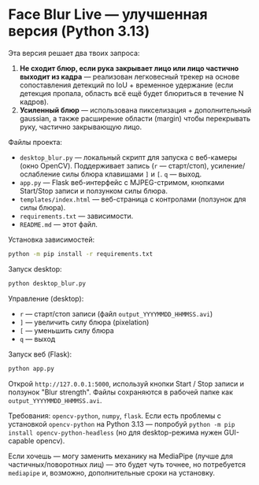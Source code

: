 # Face Blur Live — улучшенная версия (Python 3.13)

Эта версия решает два твоих запроса:
1. **Не сходит блюр, если рука закрывает лицо или лицо частично выходит из кадра** — реализован легковесный трекер на основе сопоставления детекций по IoU + временное удержание (если детекция пропала, область всё ещё будет блюриться в течение N кадров).
2. **Усиленный блюр** — использована пикселизация + дополнительный gaussian, а также расширение области (margin) чтобы перекрывать руку, частично закрывающую лицо.

Файлы проекта:
- `desktop_blur.py` — локальный скрипт для запуска с веб-камеры (окно OpenCV). Поддерживает запись (`r` — старт/стоп), усиление/ослабление силы блюра клавишами `]` и `[`. `q` — выход.
- `app.py` — Flask веб-интерфейс с MJPEG-стримом, кнопками Start/Stop записи и ползунком силы блюра.
- `templates/index.html` — веб-страница с контролами (ползунок для силы блюра).
- `requirements.txt` — зависимости.
- `README.md` — этот файл.

Установка зависимостей:
```bash
python -m pip install -r requirements.txt
```

Запуск desktop:
```bash
python desktop_blur.py
```
Управление (desktop):
- `r` — старт/стоп записи (файл `output_YYYYMMDD_HHMMSS.avi`)
- `]` — увеличить силу блюра (pixelation)
- `[` — уменьшить силу блюра
- `q` — выход

Запуск веб (Flask):
```bash
python app.py
```
Открой `http://127.0.0.1:5000`, используй кнопки Start / Stop записи и ползунок "Blur strength". Файлы сохраняются в рабочей папке как `output_YYYYMMDD_HHMMSS.avi`.

Требования: `opencv-python`, `numpy`, `flask`.
Если есть проблемы с установкой `opencv-python` на Python 3.13 — попробуй `python -m pip install opencv-python-headless` (но для desktop-режима нужен GUI-capable opencv).

Если хочешь — могу заменить механику на MediaPipe (лучше для частичных/поворотных лиц) — это будет чуть точнее, но потребуется `mediapipe` и, возможно, дополнительные сроки на установку.
